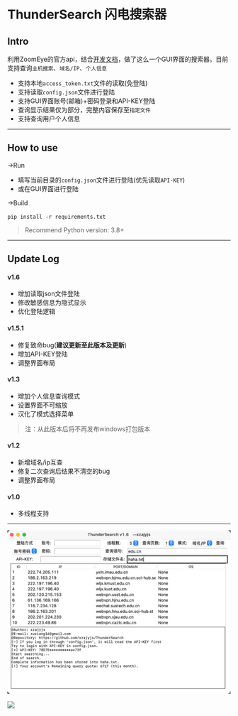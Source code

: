 # ThunderSearch 闪电搜索器

## Intro
利用ZoomEye的官方api，结合[开发文档](https://www.zoomeye.org/doc#user)，做了这么一个GUI界面的搜索器。目前支持查询`主机搜索`、`域名/IP`、`个人信息`

- 支持本地`access_token.txt`文件的读取(免登陆)
- 支持读取`config.json`文件进行登陆
- 支持GUI界面账号(邮箱)+密码登录和API-KEY登陆
- 查询显示结果仅为部分，完整内容保存至`指定文件`
- 支持查询用户个人信息

---
## How to use
->Run  
- 填写当前目录的`config.json`文件进行登陆(优先读取`API-KEY`)  
- 或在GUI界面进行登陆

->Build
```
pip install -r requirements.txt
```
> Recommend Python version: 3.8+
---
## Update Log

#### v1.6
- 增加读取json文件登陆
- 修改敏感信息为隐式显示
- 优化登陆逻辑

#### v1.5.1
- 修复致命bug(**建议更新至此版本及更新**)
- 增加API-KEY登陆
- 调整界面布局

#### v1.3
- 增加个人信息查询模式
- 设置界面不可缩放
- 汉化了模式选择菜单
> 注：从此版本后将不再发布windows打包版本

#### v1.2
- 新增域名/ip互查
- 修复二次查询后结果不清空的bug
- 调整界面布局

#### v1.0
- 多线程支持

---

![](ThunderSearch.png)

![](https://serverless-page-bucket-lv779z7b-1307395653.cos-website.ap-shanghai.myqcloud.com/ThunderSearch/ThunderSearch_txt.png)
